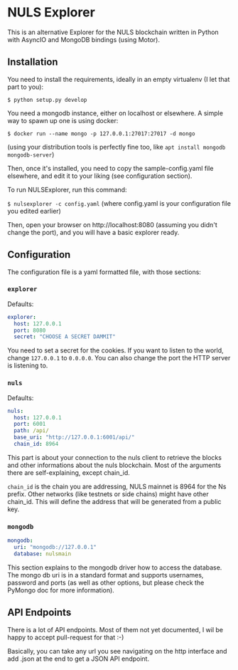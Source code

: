 # NULS Explorer

This is an alternative Explorer for the NULS blockchain written in Python with
AsyncIO and MongoDB bindings (using Motor).

## Installation

You need to install the requirements, ideally in an empty virtualenv (I let
that part to you):

`$ python setup.py develop`

You need a mongodb instance, either on localhost or elsewhere. A simple way to
spawn up one is using docker:

`$ docker run --name mongo -p 127.0.0.1:27017:27017 -d mongo`

(using your distribution tools is perfectly fine too, like `apt install mongodb mongodb-server`)

Then, once it's installed, you need to copy the sample-config.yaml file elsewhere,
and edit it to your liking (see configuration section).

To run NULSExplorer, run this command:

`$ nulsexplorer -c config.yaml` (where config.yaml is your configuration file you
edited earlier)

Then, open your browser on http://localhost:8080 (assuming you didn't change
the port), and you will have a basic explorer ready.

## Configuration

The configuration file is a yaml formatted file, with those sections:

### `explorer`

Defaults:

```yaml
explorer:
  host: 127.0.0.1
  port: 8080
  secret: "CHOOSE A SECRET DAMMIT"
```

You need to set a secret for the cookies. If you want to listen to the world,
change `127.0.0.1` to `0.0.0.0`.
You can also change the port the HTTP server is listening to.

### `nuls`

Defaults:

```yaml
nuls:
  host: 127.0.0.1
  port: 6001
  path: /api/
  base_uri: "http://127.0.0.1:6001/api/"
  chain_id: 8964
```

This part is about your connection to the nuls client to retrieve the blocks
and other informations about the nuls blockchain.
Most of the arguments there are self-explaining, except chain_id.

`chain_id` is the chain you are addressing, NULS mainnet is 8964 for the Ns prefix.
Other networks (like testnets or side chains) might have other chain_id.
This will define the address that will be generated from a public key.

### `mongodb`

```yaml
mongodb:
  uri: "mongodb://127.0.0.1"
  database: nulsmain
```

This section explains to the mongodb driver how to access the database.
The mongo db uri is in a standard format and supports usernames, password and
ports (as well as other options, but please check the PyMongo doc for more
information).

## API Endpoints

There is a lot of API endpoints. Most of them not yet documented, I wil be happy
to accept pull-request for that :-)

Basically, you can take any url you see navigating on the http interface
and add .json at the end to get a JSON API endpoint.
